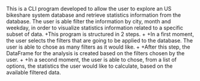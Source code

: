 This is a CLI program developed to allow the user to explore an US
bikeshare system database and retrieve statistics information from
the database. The user is able filter the information by city, month and
weekday, in order to visualize statistics information related to a
specific subset of data.
+This program is structured in 2
steps.
+
+In a first moment, the user selects
the filters that are going to be
applied to the database. The user is
able to chose as many filters as it
would like.
+
+After this step, the DataFrame for
the analysis is created based on the
filters chosen by the user.
+
+In a second moment, the user is
able to chose, from a list of options,
the statistics the user would like to
calculate, based on the available
filtered data.